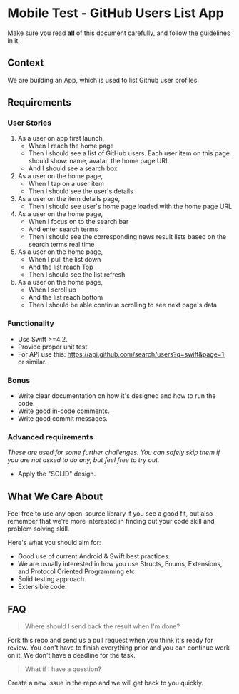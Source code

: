 # Mobile Test - GitHub Users List App

Make sure you read **all** of this document carefully, and follow the guidelines in it.

## Context

We are building an App, which is used to list Github user profiles.

## Requirements

### User Stories

1. As a user on app first launch,
    - When I reach the home page
    - Then I should see a list of GitHub users. Each user item on this page should show: name, avatar, the home page URL
    - And I should see a search box
2. As a user on the home page,
    - When I tap on a user item
    - Then I should see the user's details
3. As a user on the item details page,
    - Then I should see user's home page loaded with the home page URL
4. As a user on the home page,
    - When I focus on to the search bar
    - And enter search terms
    - Then I should see the corresponding news result lists based on the search terms real time
5. As a user on the home page,
	- When I pull the list down
	- And the list reach Top
	- Then I should see the list refresh
6. As a user on the home page,
	- When I scroll up
	- And the list reach bottom
	- Then I should be able continue scrolling to see next page's data

### Functionality

- Use Swift >=4.2.
- Provide proper unit test.
- For API use this: https://api.github.com/search/users?q=swift&page=1, or similar.

### Bonus

- Write clear documentation on how it's designed and how to run the code.
- Write good in-code comments.
- Write good commit messages.

### Advanced requirements

*These are used for some further challenges. You can safely skip them if you are not asked to do any, but feel free to try out.*

- Apply the "SOLID" design.

## What We Care About

Feel free to use any open-source library if you see a good fit, but also remember that we're more interested in finding out your code skill and problem solving skill.

Here's what you should aim for:

- Good use of current Android & Swift best practices.
- We are usually interested in how you use Structs, Enums, Extensions, and Protocol Oriented Programming etc.
- Solid testing approach.
- Extensible code.

## FAQ

> Where should I send back the result when I'm done?

Fork this repo and send us a pull request when you think it's ready for review. You don't have to finish everything prior and you can continue work on it. We don't have a deadline for the task.

> What if I have a question?

Create a new issue in the repo and we will get back to you quickly.
